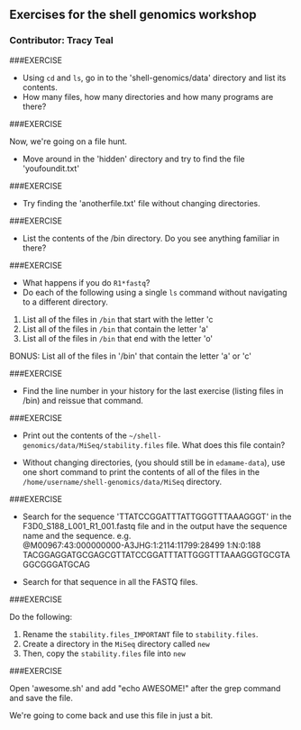 ## Exercises for the shell genomics workshop
### Contributor: Tracy Teal

###EXERCISE

- Using `cd` and `ls`, go in to the 'shell-genomics/data' directory
and list its contents.
- How many files, how many directories and how many programs are there?

###EXERCISE

Now, we're going on a file hunt.
- Move around in the 'hidden' directory and try to find the file 'youfoundit.txt'

###EXERCISE

- Try finding the 'anotherfile.txt' file without changing directories.

###EXERCISE

- List the contents of the /bin directory. Do you see anything
familiar in there?

###EXERCISE

- What happens if you do `R1*fastq`?
- Do each of the following using a single `ls` command without
navigating to a different directory.

1.  List all of the files in `/bin` that start with the letter 'c
2.  List all of the files in `/bin` that contain the letter 'a'
3.  List all of the files in `/bin` that end with the letter 'o'

BONUS: List all of the files in '/bin' that contain the letter 'a' or 'c'

###EXERCISE

- Find the line number in your history for the last exercise (listing
files in /bin) and reissue that command.

###EXERCISE

-  Print out the contents of the `~/shell-genomics/data/MiSeq/stability.files`
    file. What does this file contain?

-  Without changing directories, (you should still be in `edamame-data`),
    use one short command to print the contents of all of the files in
    the `/home/username/shell-genomics/data/MiSeq` directory.

###EXERCISE

- Search for the sequence 'TTATCCGGATTTATTGGGTTTAAAGGGT' in the
F3D0_S188_L001_R1_001.fastq file and in the output have the
sequence name and the sequence. e.g.  
@M00967:43:000000000-A3JHG:1:2114:11799:28499 1:N:0:188  
TACGGAGGATGCGAGCGTTATCCGGATTTATTGGGTTTAAAGGGTGCGTAGGCGGGATGCAG

- Search for that sequence in all the FASTQ files.

###EXERCISE

Do the following:

1.  Rename the `stability.files_IMPORTANT` file to `stability.files`.
2.  Create a directory in the `MiSeq` directory called `new`
3.  Then, copy the `stability.files` file into `new`

###EXERCISE

Open 'awesome.sh' and add "echo AWESOME!" after the grep command and save the file.

We're going to come back and use this file in just a bit.
